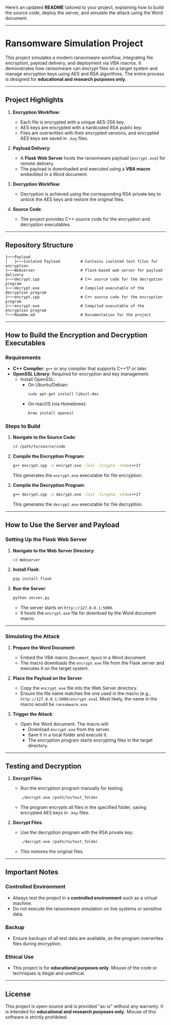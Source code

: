 Here’s an updated **README** tailored to your project, explaining how to build the source code, deploy the server, and simulate the attack using the Word document. 

---

# **Ransomware Simulation Project**

This project simulates a modern ransomware workflow, integrating file encryption, payload delivery, and deployment via VBA macros. It demonstrates how ransomware can encrypt files on a target system and manage encryption keys using AES and RSA algorithms. The entire process is designed for **educational and research purposes only**.

---

## **Project Highlights**
1. **Encryption Workflow**:
   - Each file is encrypted with a unique AES-256 key.  
   - AES keys are encrypted with a hardcoded RSA public key.  
   - Files are overwritten with their encrypted versions, and encrypted AES keys are saved in `.key` files.

2. **Payload Delivery**:
   - A **Flask Web Server** hosts the ransomware payload (`encrypt.exe`) for remote delivery.  
   - The payload is downloaded and executed using a **VBA macro** embedded in a Word document.

3. **Decryption Workflow**:
   - Decryption is achieved using the corresponding RSA private key to unlock the AES keys and restore the original files.

4. **Source Code**:
   - The project provides C++ source code for the encryption and decryption executables.

---

## **Repository Structure**

```plaintext
├───Payload
│   ├───Isolated Payload         # Contains isolated test files for encryption
├───Webserver                    # Flask-based web server for payload delivery
├───decrypt.cpp                  # C++ source code for the decryption program
├───decrypt.exe                  # Compiled executable of the decryption program
├───encrypt.cpp                  # C++ source code for the encryption program
├───encrypt.exe                  # Compiled executable of the encryption program
└───Readme.md                    # Documentation for the project
```

---

## **How to Build the Encryption and Decryption Executables**

### **Requirements**
- **C++ Compiler**: `g++` or any compiler that supports C++17 or later.
- **OpenSSL Library**: Required for encryption and key management.
  - Install OpenSSL:
    - On Ubuntu/Debian:  
      ```bash
      sudo apt-get install libssl-dev
      ```
    - On macOS (via Homebrew):  
      ```bash
      brew install openssl
      ```

### **Steps to Build**

1. **Navigate to the Source Code**:
   ```bash
   cd /path/to/source/code
   ```

2. **Compile the Encryption Program**:
   ```bash
   g++ encrypt.cpp -o encrypt.exe -lssl -lcrypto -std=c++17
   ```
   This generates the `encrypt.exe` executable for file encryption.

3. **Compile the Decryption Program**:
   ```bash
   g++ decrypt.cpp -o decrypt.exe -lssl -lcrypto -std=c++17
   ```
   This generates the `decrypt.exe` executable for file decryption.

---

## **How to Use the Server and Payload**

### **Setting Up the Flask Web Server**

1. **Navigate to the Web Server Directory**:
   ```bash
   cd Webserver
   ```

2. **Install Flask**:
   ```bash
   pip install flask
   ```

3. **Run the Server**:
   ```bash
   python server.py
   ```
   - The server starts on `http://127.0.0.1:5000`.
   - It hosts the `encrypt.exe` file for download by the Word document macro.

---

### **Simulating the Attack**

1. **Prepare the Word Document**:
   - Embed the VBA macro (`Document_Open`) in a Word document.
   - The macro downloads the `encrypt.exe` file from the Flask server and executes it on the target system.

2. **Place the Payload on the Server**:
   - Copy the `encrypt.exe` file into the Web Server directory.
   - Ensure the file name matches the one used in the macro (e.g., `http://127.0.0.1:5000/encrypt.exe`). Most likely, the name in the macro would be `ransomware.exe`.

3. **Trigger the Attack**:
   - Open the Word document. The macro will:
     - Download `encrypt.exe` from the server.
     - Save it in a local folder and execute it.
     - The encryption program starts encrypting files in the target directory.

---

## **Testing and Decryption**

1. **Encrypt Files**:
   - Run the encryption program manually for testing:
     ```bash
     ./encrypt.exe /path/to/test_folder
     ```
   - The program encrypts all files in the specified folder, saving encrypted AES keys in `.key` files.

2. **Decrypt Files**:
   - Use the decryption program with the RSA private key:
     ```bash
     ./decrypt.exe /path/to/test_folder
     ```
   - This restores the original files.

---

## **Important Notes**

### **Controlled Environment**
- Always test the project in a **controlled environment** such as a virtual machine.  
- Do not execute the ransomware simulation on live systems or sensitive data.

### **Backup**
- Ensure backups of all test data are available, as the program overwrites files during encryption.

### **Ethical Use**
- This project is for **educational purposes only**. Misuse of the code or techniques is illegal and unethical.

---

## **License**
This project is open-source and is provided "as-is" without any warranty. It is intended for **educational and research purposes only**. Misuse of this software is strictly prohibited.